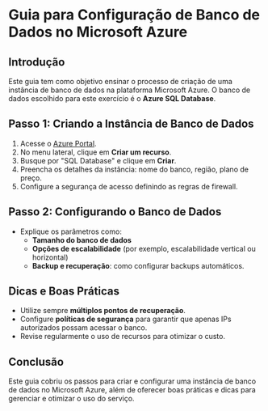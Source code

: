 # Guia para Configuração de Banco de Dados no Microsoft Azure

## Introdução
Este guia tem como objetivo ensinar o processo de criação de uma instância de banco de dados na plataforma Microsoft Azure. O banco de dados escolhido para este exercício é o **Azure SQL Database**.

## Passo 1: Criando a Instância de Banco de Dados
1. Acesse o [Azure Portal](https://portal.azure.com).
2. No menu lateral, clique em **Criar um recurso**.
3. Busque por "SQL Database" e clique em **Criar**.
4. Preencha os detalhes da instância: nome do banco, região, plano de preço.
5. Configure a segurança de acesso definindo as regras de firewall.

## Passo 2: Configurando o Banco de Dados
- Explique os parâmetros como:
    - **Tamanho do banco de dados**
    - **Opções de escalabilidade** (por exemplo, escalabilidade vertical ou horizontal)
    - **Backup e recuperação**: como configurar backups automáticos.

## Dicas e Boas Práticas
- Utilize sempre **múltiplos pontos de recuperação**.
- Configure **políticas de segurança** para garantir que apenas IPs autorizados possam acessar o banco.
- Revise regularmente o uso de recursos para otimizar o custo.

## Conclusão
Este guia cobriu os passos para criar e configurar uma instância de banco de dados no Microsoft Azure, além de oferecer boas práticas e dicas para gerenciar e otimizar o uso do serviço.
